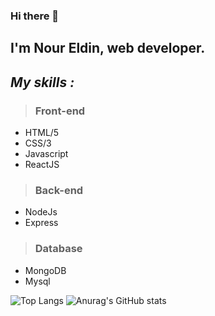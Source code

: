 ### Hi there 👋

## I'm Nour Eldin, web developer.

## _My skills :_

> ### Front-end

 - HTML/5
 - CSS/3
 - Javascript
 - ReactJS
  
 > ### Back-end 
 - NodeJs
 - Express
> ### Database
 - MongoDB
 - Mysql

![Top Langs](https://github-readme-stats.vercel.app/api/top-langs/?username=Nourtaha13&theme=compact)
![Anurag's GitHub stats](https://github-readme-stats.vercel.app/api?username=Nourtaha13&show_icons=true&theme=locale)


